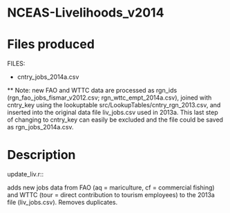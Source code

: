 NCEAS-Livelihoods_v2014
=====================


Files produced
==============
FILES: 

* cntry_jobs_2014a.csv

\*\* Note: new FAO and WTTC data are processed as rgn_ids (rgn_fao_jobs_fismar_v2012.csv; rgn_wttc_empt_2014a.csv), joined with cntry_key using the lookuptable src/LookupTables/cntry_rgn_2013.csv, and inserted into the original data file liv_jobs.csv used in 2013a. This last step of changing to cntry_key can easily be excluded and the file could be saved as rgn_jobs_2014a.csv. 


Description
===========

update_liv.r:: 

adds new jobs data from FAO (aq = mariculture, cf = commercial fishing) and WTTC (tour = direct contribution to tourism employees) to the 2013a file (liv_jobs.csv). Removes duplicates. 



